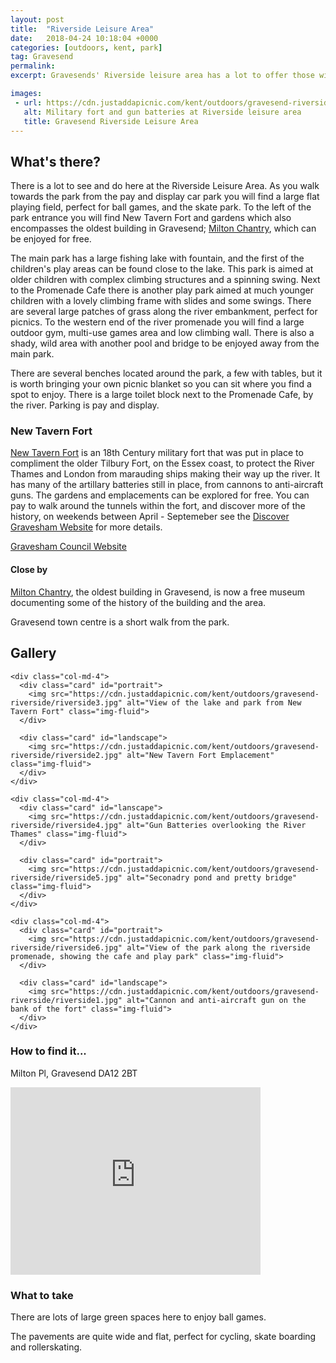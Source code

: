 ```yaml
---
layout: post
title:  "Riverside Leisure Area"
date:   2018-04-24 10:18:04 +0000
categories: [outdoors, kent, park]
tag: Gravesend
permalink: 
excerpt: Gravesends' Riverside leisure area has a lot to offer those willing to explore a little.  There is an old fort with many artillary batteries still in place, the oldest building in Gravesend, 2 play parks, a skate park, fishing pond, outdoors gym, cafe and toilets.

images: 
 - url: https://cdn.justaddapicnic.com/kent/outdoors/gravesend-riverside/riverside2.jpg
   alt: Military fort and gun batteries at Riverside leisure area
   title: Gravesend Riverside Leisure Area
---
```


## What's there?
There is a lot to see and do here at the Riverside Leisure Area.  As you walk towards the park from the pay and display car park you will find a large flat playing field, perfect for ball games, and the skate park. To the left of the park entrance you will find New Tavern Fort and gardens which also encompasses the oldest building in Gravesend; [Milton Chantry](/indoors/kent/museum/2018/04/23/milton-chantry.html), which can be enjoyed for free.  

The main park has a large fishing lake with fountain, and the first of the children's play areas can be found close to the lake.  This park is aimed at older children with complex climbing structures and a spinning swing.  Next to the Promenade Cafe there is another play park aimed at much younger children with a lovely climbing frame with slides and some swings. There are several large patches of grass along the river embankment, perfect for picnics.  To the western end of the river promenade you will find a large outdoor gym, multi-use games area and low climbing wall.  There is also a shady, wild area with another pool and bridge to be enjoyed away from the main park.

There are several benches located around the park, a few with tables, but it is worth bringing your own picnic blanket so you can sit where you find a spot to enjoy.  There is a large toilet block next to the Promenade Cafe, by the river.  Parking is pay and display.

### New Tavern Fort
[New Tavern Fort](http://www.discovergravesham.co.uk/gravesend/new-tavern-fort.html) is an 18th Century military fort that was put in place to compliment the older Tilbury Fort, on the Essex coast, to protect the River Thames and London from marauding ships making their way up the river.  It has many of the artillary batteries still in place, from cannons to anti-aircraft guns.  The gardens and emplacements can be explored for free.  You can pay to walk around the tunnels within the fort, and discover more of the history, on weekends between April - Septemeber see the [Discover Gravesham Website](http://www.discovergravesham.co.uk/gravesend/new-tavern-fort.html) for more details. 

[Gravesham Council Website](https://www.gravesham.gov.uk/home/community-and-leisure/parks-and-play-areas/riverside-leisure-area?utm_content=buffer04034&utm_medium=social&utm_source=facebook.com&utm_campaign=buffer)

#### Close by
[Milton Chantry](/indoors/kent/museum/2018/04/24/milton-chantry.html), the oldest building in Gravesend, is now a free museum documenting some of the history of the building and the area.

Gravesend town centre is a short walk from the park.

## Gallery

<div class="container">

  <div class="row">

    <div class="col-md-4">
      <div class="card" id="portrait">
        <img src="https://cdn.justaddapicnic.com/kent/outdoors/gravesend-riverside/riverside3.jpg" alt="View of the lake and park from New Tavern Fort" class="img-fluid">
      </div>

      <div class="card" id="landscape">
        <img src="https://cdn.justaddapicnic.com/kent/outdoors/gravesend-riverside/riverside2.jpg" alt="New Tavern Fort Emplacement" class="img-fluid">
      </div>  
    </div>

    <div class="col-md-4">
      <div class="card" id="lanscape">
        <img src="https://cdn.justaddapicnic.com/kent/outdoors/gravesend-riverside/riverside4.jpg" alt="Gun Batteries overlooking the River Thames" class="img-fluid">
      </div>

      <div class="card" id="portrait">
        <img src="https://cdn.justaddapicnic.com/kent/outdoors/gravesend-riverside/riverside5.jpg" alt="Seconadry pond and pretty bridge" class="img-fluid">
      </div>
    </div>

    <div class="col-md-4">
      <div class="card" id="portrait">
        <img src="https://cdn.justaddapicnic.com/kent/outdoors/gravesend-riverside/riverside6.jpg" alt="View of the park along the riverside promenade, showing the cafe and play park" class="img-fluid">
      </div>

      <div class="card" id="landscape">
        <img src="https://cdn.justaddapicnic.com/kent/outdoors/gravesend-riverside/riverside1.jpg" alt="Cannon and anti-aircraft gun on the bank of the fort" class="img-fluid">
      </div>
    </div>

  </div>      
</div>


### How to find it...

Milton Pl, Gravesend DA12 2BT

<iframe src="https://www.google.com/maps/embed?pb=!1m18!1m12!1m3!1d4973.688760383329!2d0.3775537418939766!3d51.44265176745093!2m3!1f0!2f0!3f0!3m2!1i1024!2i768!4f13.1!3m3!1m2!1s0x47d8c9e2fc79cee3%3A0x3a2401f6be4e4c17!2sRiverside+Leisure+Area!5e0!3m2!1sen!2suk!4v1524568240135" width="400" height="300" frameborder="0" style="border:0" allowfullscreen></iframe>

### What to take

There are lots of large green spaces here to enjoy ball games.

The pavements are quite wide and flat, perfect for cycling, skate boarding and rollerskating.


